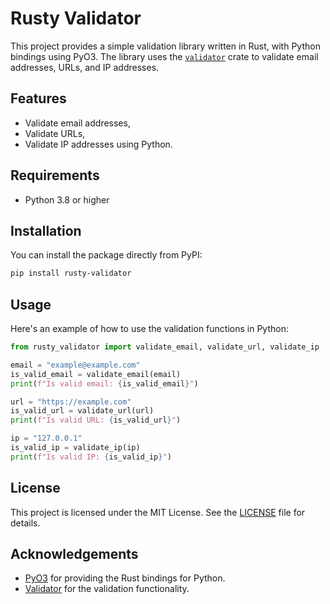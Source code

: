 # Rusty Validator

This project provides a simple validation library written in Rust, with Python bindings using PyO3. The library uses the [`validator`](https://github.com/Keats/validator) crate to validate email addresses, URLs, and IP addresses.

## Features

- Validate email addresses,
- Validate URLs,
- Validate IP addresses using Python.

## Requirements

- Python 3.8 or higher

## Installation

You can install the package directly from PyPI:

```sh
pip install rusty-validator
```

## Usage

Here's an example of how to use the validation functions in Python:

```python
from rusty_validator import validate_email, validate_url, validate_ip

email = "example@example.com"
is_valid_email = validate_email(email)
print(f"Is valid email: {is_valid_email}")

url = "https://example.com"
is_valid_url = validate_url(url)
print(f"Is valid URL: {is_valid_url}")

ip = "127.0.0.1"
is_valid_ip = validate_ip(ip)
print(f"Is valid IP: {is_valid_ip}")
```

## License

This project is licensed under the MIT License. See the [LICENSE](LICENSE) file for details.

## Acknowledgements

- [PyO3](https://github.com/PyO3/pyo3) for providing the Rust bindings for Python.
- [Validator](https://github.com/Keats/validator) for the validation functionality.